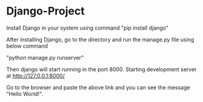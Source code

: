 # Django-Project

Install Django in your system using command "pip install django"

After installing Django, go to the directory and run the manage.py file using below command

"python manage.py runserver"

Then django will start running in the port 8000. Starting development server at http://127.0.0.1:8000/

Go to the browser and paste the above link and you can see the message "Hello World!".

